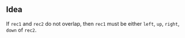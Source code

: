 ## Idea

If `rec1` and `rec2` do not overlap, then `rec1` must be either `left`, `up`, `right`, `down` of `rec2`. 